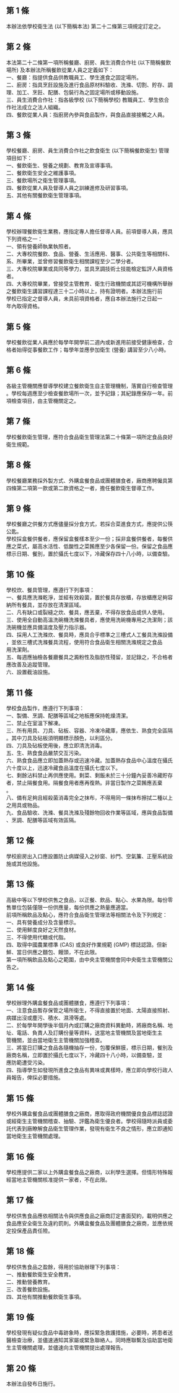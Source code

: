 第 1 條
-------
本辦法依學校衛生法 (以下簡稱本法) 第二十二條第三項規定訂定之。

第 2 條
-------
本法第二十二條第一項所稱餐廳、廚房、員生消費合作社 (以下簡稱餐飲  
場所) 及本辦法所稱餐飲從業人員之定義如下：                        
一、餐廳：指提供食品供教職員工、學生進食之固定場所。              
二、廚房：指具烹飪設施及進行食品原材料驗收、洗滌、切割、貯存、調  
    理、加工、烹飪、配膳、包裝行為之固定場所或移動設施。          
三、員生消費合作社：指各級學校 (以下簡稱學校) 教職員工、學生依合  
    作社法成立之法人組織。                                        
四、餐飲從業人員：指廚房內參與食品製作，與食品直接接觸之人員。

第 3 條
-------
學校餐廳、廚房、員生消費合作社之飲食衛生 (以下簡稱餐飲衛生) 管理  
項目如下：                                                        
一、餐飲衛生、營養之規劃、教育及宣導事項。                        
二、餐飲衛生安全之維護事項。                                      
三、餐飲場所之衛生管理事項。                                      
四、餐飲從業人員及督導人員之訓練進修及研習事項。                  
五、其他有關餐飲衛生管理事項。

第 4 條
-------
學校辦理餐飲衛生業務，應指定專人擔任督導人員。前項督導人員，應具  
下列資格之一：                                                    
一、領有營養師執業執照者。                                        
二、大專校院餐飲、食品、營養、生活應用、醫事、公共衛生等相關科、  
    系、所畢業，並曾修習餐飲衛生相關課程至少二學分者。            
三、大專校院畢業或具同等學力，並具烹調技術士技能檢定監評人員資格  
    者。                                                          
四、大專校院畢業，曾接受主管教育、衛生行政機關或其認可機構所舉辦  
    之餐飲衛生講習課程達三十二小時以上，持有證明者。本辦法施行前  
    學校已指定之督導人員，未具前項資格者，應自本辦法施行之日起一  
    年內取得資格。

第 5 條
-------
學校餐飲從業人員應於每學年開學前二週內或新進用前接受健康檢查，合  
格者始得從事餐飲工作；每學年並應參加衛生 (營養) 講習至少八小時。

第 6 條
-------
各級主管機關應督導學校建立餐飲衛生自主管理機制，落實自行檢查管理  
。學校每週應至少檢查餐飲場所一次，並予記錄；其紀錄應保存一年。前  
項檢查項目，由主管機關定之。

第 7 條
-------
學校餐飲衛生管理，應符合食品衛生管理法第二十條第一項所定食品良好  
衛生規範。

第 8 條
-------
學校餐廳業務採外製方式、外購盒餐食品或團體膳食者，廠商應聘僱具第  
四條第二項第一款或第二款資格之一者，擔任餐飲衛生督導工作。

第 9 條
-------
學校餐廳之供餐方式應儘量採分食方式，若採合菜進食方式，應提供公筷  
公匙。                                                            
學校採盒餐供餐者，應保留盒餐樣本至少一份；採非盒餐供餐者，每餐供  
應之菜式，屬高水活性、低酸性之菜餚應至少各保留一份。保留之食品應  
標示日期、餐別，置於攝氏七度以下，冷藏保存四十八小時，以備查驗。

第 10 條
--------
學校炊、餐具管理，應遵行下列事項：                                
一、餐具應洗滌乾淨，並經有效殺菌，置於餐具存放櫃，存放櫃應足夠容  
    納所有餐具，並存放在清潔區域。                                
二、凡有缺口或裂縫之炊、餐具，應丟棄，不得存放食品或供人使用。    
三、使用全自動高溫洗碗機洗滌餐具者，應使用洗碗機專用之洗潔劑；該  
    洗碗機並應具備溫度及壓力指示器。                              
四、採用人工洗滌炊、餐具時，應具合乎標準之三槽式人工餐具洗滌設備  
    ，並依三槽式洗滌餐具流程，使用符合食品衛生相關洗滌規定之食品  
    用洗潔劑。                                                    
五、每週應抽檢各餐廳餐具之澱粉性及脂肪性殘留，並記錄之，不合格者  
    應改善及追蹤管理。                                            
六、設置截油設施。

第 11 條
--------
學校食品製作，應遵行下列事項：                                    
一、製備、烹調、配膳等區域之地板應保持乾燥清潔。                  
二、禁止在室溫下解凍。                                            
三、所有用具、刀具、砧板、容器、冷凍冷藏庫，應依生、熟食完全區隔  
    。其中刀具及砧板須明顯標示顏色，以利區分。                    
四、刀具及砧板使用後，應立即清洗消毒。                            
五、生、熟食食品嚴禁交互污染。                                    
六、熟食食品應立即加蓋熱存或迅速冷藏。加蓋熱存食品中心溫度在攝氏  
    六十度以上，迅速冷藏食品溫度在攝氏七度以下。                  
七、剩餘沾料禁止再供應使用。剩菜、剩飯未於三十分鐘內妥善冷藏貯存  
    者，禁止隔餐食用。隔餐食用者應再復熱。非當日製作之菜餚應丟棄  
    。                                                            
八、備有足夠且經殺菌消毒完全之抹布，不得用同一條抹布擦拭二種以上  
    之用具或物品。                                                
九、食品驗收、洗滌、餐具洗滌及殘餘物回收作業等區域，應與食品製備  
    、烹調、配膳等區域有效區隔。

第 12 條
--------
學校廚房出入口應設置防止病媒侵入之紗窗、紗門、空氣簾、正壓系統設  
施或其他設施。

第 13 條
--------
高級中等以下學校供售之食品，以正餐、飲品、點心、水果為限。每份零  
售單位包裝僅限一份供應量，每份供應之熱量應適當。  
前項所稱飲品及點心，應符合食品衛生管理法等相關法令及下列規定：  
一、具有營養成分及含量標示。                                      
二、使用鮮度良好之天然食材。                                      
三、不得使用代糖或代脂。                                          
四、取得中國農業標準 (CAS)  或良好作業規範 (GMP)  標誌認證。但新  
    鮮、當日供應之麵包、饅頭，不在此限。  
第一項所稱飲品及點心之範圍，由中央主管機關會同中央衛生主管機關公  
告之。

第 14 條
--------
學校辦理外購盒餐食品或團體膳食，應遵行下列事項：                  
一、注意食品暫存保管之場所衛生，不得直接置於地面、太陽直接照射、  
    病媒出沒或塵污、積水、濕滑等處。                              
二、於每學年開學後半個月內或訂購之廠商資料異動時，將廠商名稱、地  
    址、電話、負責人及訂購份量等資料，送當地主管機關及當地衛生主  
    管機關，並由當地衛生主管機關加強稽查。                        
三、將當日訂購之食品各隨機抽存一份，包覆保鮮膜，標示日期，餐別及  
    廠商名稱，立即置於攝氏七度以下，冷藏四十八小時，以備查驗，並  
    應防範遭受污染。                                              
四、指導學生如發現所進食之食品有異味或異樣時，應立即向學校行政人  
    員報告，俾採必要措施。

第 15 條
--------
學校外購盒餐食品或團體膳食之廠商，應取得政府機關優良食品標誌認證  
或經衛生主管機關稽查、抽驗、評鑑為衛生優良者。學校得隨時派員或委  
託代表到廠瞭解食品衛生管理作業，發現有衛生不良之情形，應立即通知  
當地衛生主管機關處理。

第 16 條
--------
學校應提供二家以上外購盒餐食品之廠商，以利學生選擇。但情形特殊報  
經當地主管機關核准提供一家者，不在此限。

第 17 條
--------
學校供售食品應依相關法令與供應食品之廠商訂定書面契約，載明供應之  
食品應安全衛生及違約罰則。外購盒餐食品及團體膳食之廠商，並應依規  
定投保產品責任險。

第 18 條
--------
學校供售食品之盈餘，得用於協助辦理下列事項：                      
一、推動餐飲衛生安全教育。                                        
二、推動營養教育。                                                
三、改善餐飲設施。                                                
四、其他有關推動餐飲衛生事項。

第 19 條
--------
學校發現有疑似食品中毒跡象時，應採緊急救護措施，必要時，將患者送  
醫檢查治療，並儘速通知其家屬或緊急聯絡人。同時應聯繫及協助當地衛  
生主管機關處理，並儘速向主管機關提出處理報告。

第 20 條
--------
本辦法自發布日施行。

